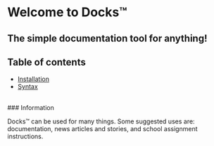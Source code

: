 # Welcome to Docks™
## The simple documentation tool for anything!

## Table of contents <br>
 - [Installation](?article=installation)
 - [Syntax](?article=syntax)
<br>
### Information

Docks™ can be used for many things. Some suggested uses are: documentation, news articles and stories, and school assignment instructions.
